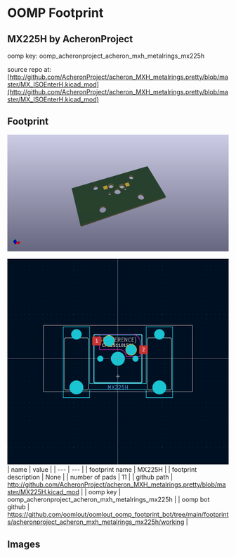 # OOMP Footprint  
## MX225H  by AcheronProject  
  
oomp key: oomp_acheronproject_acheron_mxh_metalrings_mx225h  
  
source repo at: [http://github.com/AcheronProject/acheron_MXH_metalrings.pretty/blob/master/MX_ISOEnterH.kicad_mod](http://github.com/AcheronProject/acheron_MXH_metalrings.pretty/blob/master/MX_ISOEnterH.kicad_mod)  
## Footprint  
  
[![working_kicad_pcb_3d.png](working_kicad_pcb_3d_600.png)](working_kicad_pcb_3d.png)  
  
[![working.png](working_600.png)](working.png)  
| name | value | 
| --- | --- | 
| footprint name | MX225H | 
| footprint description | None | 
| number of pads | 11 | 
| github path | http://github.com/AcheronProject/acheron_MXH_metalrings.pretty/blob/master/MX225H.kicad_mod | 
| oomp key | oomp_acheronproject_acheron_mxh_metalrings_mx225h | 
| oomp bot github | https://github.com/oomlout/oomlout_oomp_footprint_bot/tree/main/footprints/acheronproject_acheron_mxh_metalrings_mx225h/working | 
## Images  
